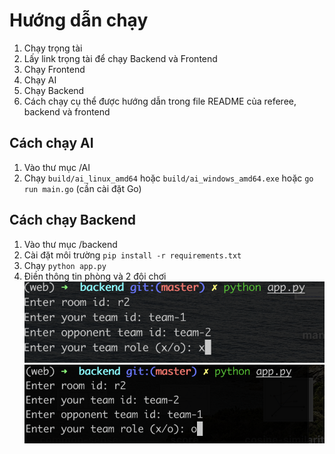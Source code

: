 # Hướng dẫn chạy

1. Chạy trọng tài
2. Lấy link trọng tài để chạy Backend và Frontend
3. Chạy Frontend
4. Chạy AI
5. Chạy Backend
6. Cách chạy cụ thể được hướng dẫn trong file README của referee, backend và frontend

## Cách chạy AI

1. Vào thư mục /AI
2. Chạy `build/ai_linux_amd64` hoặc `build/ai_windows_amd64.exe` hoặc `go run main.go` (cần cài đặt Go)

## Cách chạy Backend

1. Vào thư mục /backend
2. Cài đặt môi trường `pip install -r requirements.txt`
3. Chạy `python app.py`
4. Điền thông tin phòng và 2 đội chơi
   ![Team 1](./images/team-1.png)
   ![Team 2](./images/team-2.png)
